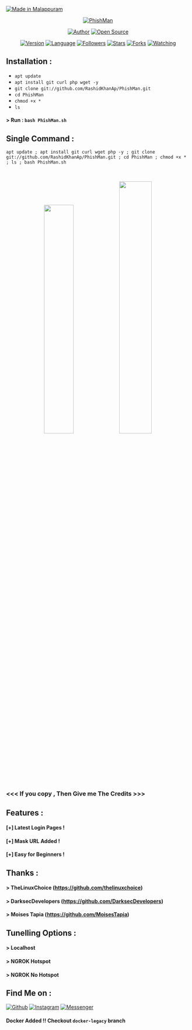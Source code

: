 <p align="left">
<a href="#"><img title="Made in Malappuram" src="https://img.shields.io/badge/MADE%20IN-MALAPPURAM-green?colorA=%23ff0000&colorB=%23017e40&style=for-the-badge"></a>
</p>
<p align="center">
<a href="#"><img title="PhishMan" src="https://raw.githubusercontent.com/RashidKhanAp/release-download/main/images/banner/PhishMan.png"></a>
</p>
<p align="center">
<a href="https://github.com/RashidKhanAp"><img title="Author" src="https://img.shields.io/badge/Author-RashidKhanAp-darkred.svg?style=for-the-badge&logo=github"></a>
<a href="#"><img title="Open Source" src="https://img.shields.io/badge/Open%20Source-%E2%9D%A4-green?style=for-the-badge"></a>
</p>
<p align="center">
<a href="#"><img title="Version" src="https://img.shields.io/badge/Version-2.0-green.svg?style=flat-square"></a>
<a href="#"><img title="Language" src="https://badges.frapsoft.com/bash/v1/bash.png?v=103"></a>
<a href="https://github.com/RashidKhanAp/followers"><img title="Followers" src="https://img.shields.io/github/followers/RashidKhanAp?color=blue&style=flat-square"></a>
<a href="https://github.com/RashidKhanAp/PhishMan/stargazers/"><img title="Stars" src="https://img.shields.io/github/stars/RashidKhanAp/PhishMan?color=red&style=flat-square"></a>
<a href="https://github.com/RashidKhanAp/PhishMan/network/members"><img title="Forks" src="https://img.shields.io/github/forks/RashidKhanAp/PhishMan?color=red&style=flat-square"></a>
<a href="https://github.com/RashidKhanAp/PhishMan/watchers"><img title="Watching" src="https://img.shields.io/github/watchers/RashidKhanAp/PhishMan?label=Watchers&color=blue&style=flat-square"></a>
</p>

## Installation :

* `apt update`
* `apt install git curl php wget -y`
* `git clone git://github.com/RashidKhanAp/PhishMan.git`
* `cd PhishMan`
* `chmod +x *`
* `ls`
#### > Run : `bash PhishMan.sh`

## Single Command :
```
apt update ; apt install git curl wget php -y ; git clone git://github.com/RashidKhanAp/PhishMan.git ; cd PhishMan ; chmod +x * ; ls ; bash PhishMan.sh
```
<br>
<p align="center">
<img width="40%" src="https://raw.githubusercontent.com/RashidKhanAp/release-download/main/images/PhishMan1.png"/>
<img width="42%" src="https://raw.githubusercontent.com/RashidKhanAp/release-download/main/images/PhishMan02.png"/>
</p>

### <<< If you copy , Then Give me The Credits >>>

## Features :
#### [+] Latest Login Pages !
#### [+] Mask URL Added !
#### [+] Easy for Beginners !

## Thanks :
#### > TheLinuxChoice (https://github.com/thelinuxchoice)
#### > DarksecDevelopers (https://github.com/DarksecDevelopers)
#### > Moises Tapia (https://github.com/MoisesTapia)

## Tunelling Options :
#### > Localhost
#### > NGROK Hotspot
#### > NGROK No Hotspot

## Find Me on :
[![Github](https://img.shields.io/badge/Github-RashidKhanAp-green?style=for-the-badge&logo=github)](https://github.com/RashidKhanAp)
[![Instagram](https://img.shields.io/badge/IG-%40rashidkhanap-red?style=for-the-badge&logo=instagram)](https://www.instagram.com/rashidkhanap)
[![Messenger](https://img.shields.io/badge/Chat-Messenger-blue?style=for-the-badge&logo=messenger)](https://m.me/rashidkhanapfbp)

#### Docker Added !!  Checkout `docker-legacy` branch
